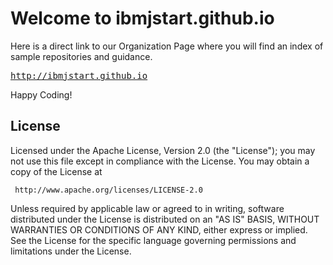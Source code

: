 Welcome to ibmjstart.github.io
===================

Here is a direct link to our Organization Page where you will find an index of sample repositories and guidance.

<a href="http://ibmjstart.github.io" target="_blank"><pre>http://ibmjstart.github.io</pre></a>

Happy Coding!

## License ##
Licensed under the Apache License, Version 2.0 (the "License"); you may not use this file except in compliance with the License. You may obtain a copy of the License at

     http://www.apache.org/licenses/LICENSE-2.0

Unless required by applicable law or agreed to in writing, software distributed under the License is distributed on an "AS IS" BASIS, WITHOUT WARRANTIES OR CONDITIONS OF ANY KIND, either express or implied. See the License for the specific language governing permissions and limitations under the License.
